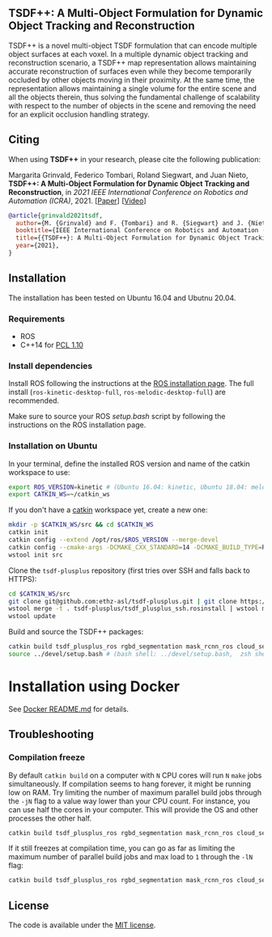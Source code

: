## TSDF++: A Multi-Object Formulation for Dynamic Object Tracking and Reconstruction

TSDF++ is a novel multi-object TSDF formulation that can encode multiple object surfaces at each voxel. In a multiple dynamic object tracking and reconstruction scenario, a TSDF++ map representation allows maintaining accurate reconstruction of surfaces even while they become temporarily occluded by other objects moving in their proximity. At the same time, the representation allows maintaining a single volume for the entire scene and all the objects therein, thus solving the fundamental challenge of scalability with respect to the number of objects in the scene and removing the need for an explicit occlusion handling strategy.

## Citing

When using **TSDF++** in your research, please cite the following publication:

Margarita Grinvald, Federico Tombari, Roland Siegwart, and Juan Nieto, **TSDF++: A Multi-Object Formulation for Dynamic Object Tracking and Reconstruction**, in _2021 IEEE International Conference on Robotics and Automation (ICRA)_, 2021. [[Paper](https://arxiv.org/abs/2105.07468)] [[Video](https://youtu.be/dSJmoeVasI0)]

```bibtex
@article{grinvald2021tsdf,
  author={M. {Grinvald} and F. {Tombari} and R. {Siegwart} and J. {Nieto}},
  booktitle={IEEE International Conference on Robotics and Automation (ICRA)},
  title={{TSDF++}: A Multi-Object Formulation for Dynamic Object Tracking and Reconstruction},
  year={2021},
}
```

## Installation

The installation has been tested on Ubuntu 16.04 and Ubutnu 20.04.

### Requirements
- ROS
- C++14 for [PCL 1.10](https://github.com/PointCloudLibrary/pcl)

### Install dependencies
Install ROS following the instructions at the [ROS installation page](http://wiki.ros.org/ROS/Installation). The full install (`ros-kinetic-desktop-full`, `ros-melodic-desktop-full`) are recommended.

Make sure to source your ROS _setup.bash_ script by following the instructions on the ROS installation page.


### Installation on Ubuntu
In your terminal, define the installed ROS version and name of the catkin workspace to use:
```bash
export ROS_VERSION=kinetic # (Ubuntu 16.04: kinetic, Ubuntu 18.04: melodic)
export CATKIN_WS=~/catkin_ws
```

If you don't have a [catkin](http://wiki.ros.org/catkin) workspace yet, create a new one:
```bash
mkdir -p $CATKIN_WS/src && cd $CATKIN_WS
catkin init
catkin config --extend /opt/ros/$ROS_VERSION --merge-devel
catkin config --cmake-args -DCMAKE_CXX_STANDARD=14 -DCMAKE_BUILD_TYPE=Release
wstool init src
```

Clone the `tsdf-plusplus` repository (first tries over SSH and falls back to HTTPS):
```bash
cd $CATKIN_WS/src
git clone git@github.com:ethz-asl/tsdf-plusplus.git | git clone https://github.com/ethz-asl/tsdf-plusplus.git
wstool merge -t . tsdf-plusplus/tsdf_plusplus_ssh.rosinstall | wstool merge -t . tsdf-plusplus/tsdf_plusplus_https.rosinstall
wstool update
```

Build and source the TSDF++ packages:
```bash
catkin build tsdf_plusplus_ros rgbd_segmentation mask_rcnn_ros cloud_segmentation
source ../devel/setup.bash # (bash shell: ../devel/setup.bash,  zsh shell: ../devel/setup.zsh)
```

# Installation using Docker

See [Docker README.md](docker/README.md) for details.


## Troubleshooting
### Compilation freeze
By default `catkin build` on a computer with `N` CPU cores will run `N` `make` jobs simultaneously. If compilation seems to hang forever, it might be running low on RAM. Try limiting the number of maximum parallel build jobs through the `-jN` flag to a value way lower than your CPU count.
For instance, you can use half the cores in your computer. This will provide the OS and other processes the other half.
```bash
catkin build tsdf_plusplus_ros rgbd_segmentation mask_rcnn_ros cloud_segmentation -j$(($(nproc) /  2))
```
If it still freezes at compilation time, you can go as far as limiting the maximum number of parallel build jobs and max load to `1` through the `-lN` flag:
```bash
catkin build tsdf_plusplus_ros rgbd_segmentation mask_rcnn_ros cloud_segmentation -j$(($(nproc) / 2)) -l1
```

## License
The code is available under the [MIT license](https://github.com/ethz-asl/tsdf-plusplus/blob/master/LICENSE).
